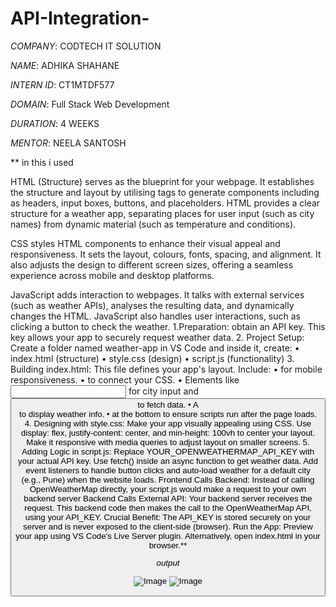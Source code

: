 # API-Integration-

*COMPANY*: CODTECH IT SOLUTION 

*NAME*: ADHIKA SHAHANE

*INTERN ID*: CT1MTDF577

*DOMAIN*: Full Stack Web Development

*DURATION*: 4 WEEKS

*MENTOR*: NEELA SANTOSH

** in this i used 

HTML (Structure) serves as the blueprint for your webpage. It establishes the structure and layout by utilising tags to generate components including as headers, input boxes, buttons, and placeholders. HTML provides a clear structure for a weather app, separating places for user input (such as city names) from dynamic material (such as temperature and conditions).

CSS styles HTML components to enhance their visual appeal and responsiveness. It sets the layout, colours, fonts, spacing, and alignment. It also adjusts the design to different screen sizes, offering a seamless experience across mobile and desktop platforms.

JavaScript adds interaction to webpages. It talks with external services (such as weather APIs), analyses the resulting data, and dynamically changes the HTML. JavaScript also handles user interactions, such as clicking a button to check the weather.
1.Preparation:
obtain an API key. This key allows your app to securely request weather data.
2. Project Setup:
Create a folder named weather-app in VS Code and inside it, create:
•	index.html (structure)
•	style.css (design)
•	script.js (functionality)
3. Building index.html:
This file defines your app's layout. Include:
•	<meta name="viewport"> for mobile responsiveness.
•	<link rel="stylesheet" href="style.css"> to connect your CSS.
•	Elements like <input> for city input and <button> to fetch data.
•	A <div> to display weather info.
•	<script src="script.js"></script> at the bottom to ensure scripts run after the page loads.
4. Designing with style.css:
Make your app visually appealing using CSS. Use display: flex, justify-content: center, and min-height: 100vh to center your layout. Make it responsive with media queries to adjust layout on smaller screens.
5. Adding Logic in script.js:
Replace YOUR_OPENWEATHERMAP_API_KEY with your actual API key. Use fetch() inside an async function to get weather data.
Add event listeners to handle button clicks and auto-load weather for a default city (e.g., Pune) when the website loads.
Frontend Calls Backend: Instead of calling OpenWeatherMap directly, your script.js would make a request to your own backend server
 Backend Calls External API: Your backend server receives the request. This backend code then makes the call to the OpenWeatherMap API, using your API_KEY.
Crucial Benefit: The API_KEY is stored securely on your server and is never exposed to the client-side (browser).
Run the App: Preview your app using VS Code's Live Server plugin. Alternatively, open index.html in your browser.**

*output*

![Image](https://github.com/user-attachments/assets/6f65b836-2dd7-4785-8ede-55a93b944603)
![Image](https://github.com/user-attachments/assets/88a7e127-673f-49cf-806b-0f9fed089650)
